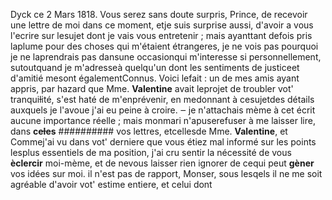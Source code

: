 Dyck ce 2 Mars 1818.
Vous serez sans doute surpris, Prince, de recevoir une lettre
de moi dans ce moment, etje suis surprise aussi, d'avoir a vous 
l'ecrire sur lesujet dont je vais vous entretenir ; mais ayanttant
defois pris laplume pour des choses qui m'étaient étrangeres, je ne
vois pas pourquoi je ne laprendrais pas dansune occasionqui
m'interesse si personnellement, sutoutquand je m'adresseà quelqu'un
dont les sentiments de justiceet d'amitié mesont égalementConnus.
Voici lefait : un de mes amis ayant appris, par hazard que
Mme. **Valentine** avait leprojet de troubler vot' tranquiƚité, s'est
haté de m'enprévenir, en medonnant à cesujetdes détails auxquels
je l'avoue j'ai eu peine à croire. ‒ je n'attachais mème à cet
écrit aucune importance réelle ; mais monmari n'apuserefuser
à me laisser lire, dans **ceƚes** ########## vos lettres, etcellesde 
Mme. **Valentine**, et Commej'ai vu dans vot' derniere que
vous étiez mal informé sur les points lesplus essentiels de ma
position, j'ai cru sentir la nécessité de vous **èclercir** moi-mème,
et de nevous laisser rien ignorer de cequi peut **gèner** vos idées
sur moi. il n'est pas de rapport, Monser, sous lesqels il ne
me soit agréable d'avoir vot' estime entiere, et celui dont